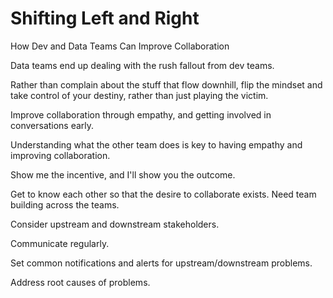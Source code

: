 # Shifting Left and Right

How Dev and Data Teams Can Improve Collaboration

Data teams end up dealing with the rush fallout from dev teams.

Rather than complain about the stuff that flow downhill, flip the mindset and take control of your destiny, rather
than just playing the victim.

Improve collaboration through empathy, and getting involved in conversations early.

Understanding what the other team does is key to having empathy and improving collaboration.

Show me the incentive, and I'll show you the outcome.

Get to know each other so that the desire to collaborate exists.  Need team building across the teams.

Consider upstream and downstream stakeholders.

Communicate regularly.

Set common notifications and alerts for upstream/downstream problems.

Address root causes of problems.
